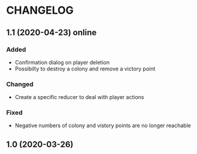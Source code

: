 # CHANGELOG

## 1.1 (2020-04-23) online

### Added
- Confirmation dialog on player deletion
- Possibilty to destroy a colony and remove a victory point

### Changed
- Create a specific reducer to deal with player actions

### Fixed
- Negative numbers of colony and vistory points are no longer reachable

## 1.0 (2020-03-26)
